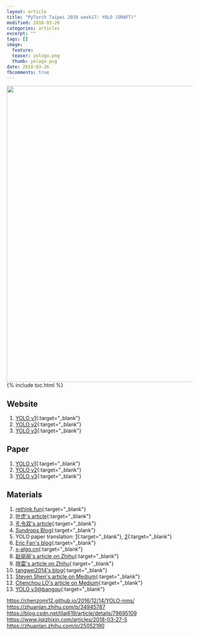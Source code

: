 ```yaml
---
layout: article
title: "PyTorch Taipei 2018 week17: YOLO (DRAFT)"
modified: 2018-03-26
categories: articles
excerpt: ""
tags: []
image:
  feature:
  teaser: yologo.png
  thumb: yologo.png
date: 2018-03-26
fbcomments: true
---
```



<img src="" width="800">
{% include toc.html %}


## Website
1. [YOLO v1][3]{:target="_blank"}
2. [YOLO v2][2]{:target="_blank"}
3. [YOLO v3][1]{:target="_blank"}

## Paper
1. [YOLO v1][6]{:target="_blank"}
2. [YOLO v2][5]{:target="_blank"}
3. [YOLO v3][4]{:target="_blank"}

## Materials
1. [rethink.fun][7]{:target="_blank"}
2. [叶虎's article][8]{:target="_blank"}
3. [孔令双's article][9]{:target="_blank"}
4. [Sundrops Blog][10]{:target="_blank"}
5. YOLO paper translation: [1][11]{:target="_blank"}, [2][13]{:target="_blank"}
6. [Eric Fan's blog][12]{:target="_blank"}
7. [x-algo.cn][14]{:target="_blank"}
8. [赵丽丽's article on Zhihu][15]{:target="_blank"}
9. [晓雷's article on Zhihu][16]{:target="_blank"}
9. [tangwei2014's blog][17]{:target="_blank"}
10. [Steven Shen's article on Medium][18]{:target="_blank"}
11. [Chenchou LO's article on Medium][19]{:target="_blank"}
12. [YOLO v3@bangqu][20]{:target="_blank"}

[1]: https://pjreddie.com/darknet/yolo/
[2]: https://pjreddie.com/darknet/yolov2/
[3]: https://pjreddie.com/darknet/yolov1/
[4]: https://pjreddie.com/media/files/papers/YOLOv3.pdf
[5]: https://arxiv.org/pdf/1612.08242
[6]: https://arxiv.org/pdf/1506.02640
[7]: http://www.rethink.fun/index.php/2018/03/05/deep-learning36/
[8]: https://cloud.tencent.com/developer/article/1052865
[9]: https://www.leiphone.com/news/201801/VfYDZHC7Xa6hJXEK.html
[10]: http://renguanghui.com/2017/11/30/yolo/
[11]: http://noahsnail.com/2017/08/02/2017-8-2-YOLO论文翻译——中文版/
[12]: https://www.fanyeong.com/2018/01/30/cnn-object-detection-yolo-part1/
[13]: https://www.jianshu.com/p/a2a22b0c4742
[14]: http://x-algo.cn/index.php/2017/02/28/1767/
[15]: https://zhuanlan.zhihu.com/p/25236464
[16]: https://zhuanlan.zhihu.com/p/24916786
[17]: https://blog.csdn.net/tangwei2014/article/details/50915317
[18]: https://medium.com/@syshen/物體偵測-object-detection-740096ec4540
[19]: https://medium.com/@chenchoulo/yolo-介紹-4307e79524fe
[20]: http://bangqu.com/PN49W9.html

https://chenzomi12.github.io/2016/12/14/YOLO-nms/
https://zhuanlan.zhihu.com/p/34945787
https://blog.csdn.net/lilai619/article/details/79695109
https://www.jiqizhixin.com/articles/2018-03-27-5
https://zhuanlan.zhihu.com/p/25052190
